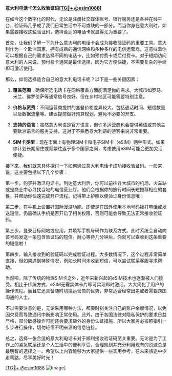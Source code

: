 **意大利电话卡怎么收验证码[[TG💪+ @esim1088](https://t.me/s/esim1088)]**

在如今这个数字化的时代，无论是注册社交媒体账号、银行服务还是各种在线平台，验证码几乎成了我们日常生活中不可或缺的一部分。而当你身在意大利时，如果需要接收这些验证码，选择合适的电话卡就显得尤为重要了。

首先，让我们了解一下为什么意大利的电话卡会成为接收验证码的重要工具。意大利作为一个欧洲国家，拥有成熟的通信网络和多种多样的电信运营商。这意味着你可以根据自己的需求选择不同的电话卡，比如预付费卡或后付费卡。对于短期访问意大利的人来说，预付费卡通常是最佳选择，因为它方便快捷，不需要复杂的手续即可激活使用。

那么，如何选择适合自己的意大利电话卡呢？以下是一些关键因素：

1. **覆盖范围**：确保所选电话卡在网络覆盖方面能满足你的需求。大城市如罗马、米兰、佛罗伦萨等通常信号良好，但在乡村地区可能需要特别注意。

2. **价格与资费**：不同运营商提供的套餐价格差异较大，包括通话时间、短信数量以及数据流量等。建议提前做好预算规划，避免不必要的开支。

3. **支持的语言**：虽然意大利语是官方语言，但许多运营商也会提供英语或其他主要欧洲语言的服务支持，这对于不熟悉意大利语的游客来说非常重要。

4. **SIM卡类型**：现在市面上有物理SIM卡和电子SIM卡（eSIM）两种形式。如果你计划长期居住或频繁往返于多个国家之间，考虑使用eSIM可能会更加灵活便捷。

接下来，我们就来具体探讨一下如何通过意大利电话卡成功接收验证码。一般来说，这主要包括以下几个步骤：

第一步，购买并激活电话卡。到达意大利后，你可以前往各大城市的机场、火车站或是商业中心寻找当地的电信营业厅。他们会根据你的旅行时间长短推荐相应的套餐，并帮助你快速完成开户流程。记得带上护照以便验证身份信息哦！

第二步，在手机上设置好国际漫游功能。即使是在国外使用本地号码拨打电话或发送短信，仍需确认手机是否开启了相关权限，否则可能会导致无法正常接收验证码。

第三步，登录目标网站或应用，并填写手机号码作为联系方式。此时系统会自动向该号码发送一条包含验证码的短信。耐心等待几分钟后，你就可以查收到这条重要的短信啦！

第四步，输入接收到的验证码以完成验证过程。大多数情况下，这个过程非常简单直接，但如果遇到特殊情况，例如长时间未收到短信，可以尝试联系客服寻求帮助。

当然啦，除了传统的物理SIM卡之外，近年来新兴起的eSIM技术也逐渐被人们接受。相比于传统方式，eSIM无需实体卡片即可实现即时激活，大大简化了用户的操作流程。而且它还具备随时切换运营商的优势，非常适合经常出差或者需要跨国沟通的人士。

不过需要注意的是，无论采用哪种方法，都要时刻关注自己的账户余额情况，以免因欠费而导致通讯中断影响正常使用。此外，由于各国法律对隐私保护的要求日益严格，部分敏感操作可能还会要求额外的身份认证措施，所以大家务必按照指引一步步进行操作，切勿轻信不明来源的信息链接。

总之，选择一张合适的意大利电话卡对于顺利接收验证码至关重要。无论是为了工作上的紧急联系还是个人生活中的便利享受，合理规划并充分利用现有的资源总是最明智的选择之一。希望以上内容能够为大家提供一些实用参考，在未来旅途中少走弯路，尽享美好时光！

[[TG💪+ @esim1088](https://t.me/s/esim1088) ![Image](https://i.postimg.cc/4NQfJmqS/Snipaste-2025-05-13-00-14-12.png)]